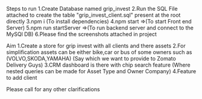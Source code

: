 Steps to run
1.Create Database named grip_invest
2.Run the SQL File attached to create the table "grip_invest_client.sql" present at the root directly
3.npm i (To install dependencies)
4.npm start =>(To start Front end Server)
5.npm run startServer =>(To run backend server and connect to the MySQl DB)
6.Please find the screenshots attached in project

Aim
1.Create a store for grip invest with all clients and there assets
2.For simplification assets can be either bike,car or bus of some owners such as (VOLVO,SKODA,YAMAHA) (Say which we want to provide to Zomato Delivery Guys)
3.CRM dashboard is there with chip search feature (Where nested queries can be made for Asset Type and Owner Company)
4.Feature to add client

Please call for any other clarifications



